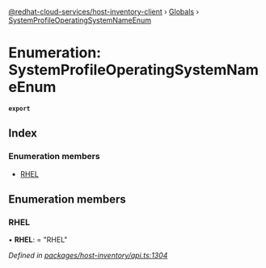 [@redhat-cloud-services/host-inventory-client](../README.md) › [Globals](../globals.md) › [SystemProfileOperatingSystemNameEnum](systemprofileoperatingsystemnameenum.md)

# Enumeration: SystemProfileOperatingSystemNameEnum

**`export`** 

## Index

### Enumeration members

* [RHEL](systemprofileoperatingsystemnameenum.md#rhel)

## Enumeration members

###  RHEL

• **RHEL**: = "RHEL"

*Defined in [packages/host-inventory/api.ts:1304](https://github.com/RedHatInsights/javascript-clients/blob/master/packages/host-inventory/api.ts#L1304)*
